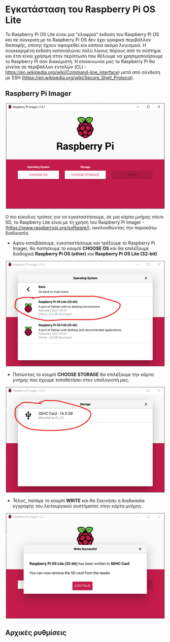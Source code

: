 # Εγκατάσταση του Raspberry Pi OS Lite

Το Raspberry Pi OS Lite είναι μια "ελαφριά" έκδοση του Raspberry Pi OS και σε σύγκριση με το Raspberry Pi OS δεν έχει γραφικό περιβάλλον διεπαφής, επίσης έχουν αφαιρεθεί και κάποια ακόμα λογισμικά. Η συγκεκριμένη έκδοση καταναλώνει πολύ λίγους πόρους από το σύστημα και έτσι είναι χρήσιμη στην περίπτωση που θέλουμε να χρησιμοποιήσουμε το Raspberry Pi σαν διακομιστή. Η επικοινωνία μας το Raspberry Pi θα γίνεται σε περιβάλλον εντολών (CLI - https://en.wikipedia.org/wiki/Command-line_interface) μετά από σύνδεση με SSH (https://en.wikipedia.org/wiki/Secure_Shell_Protocol).

## Raspberry Pi Imager

<p align="center">
    <img src="images/imager.png" alt="Raspberry Pi Imager" />
</p>

Ο πιο εύκολος τρόπος για να εγκαταστήσουμε, σε μια κάρτα μνήμης micro SD, το Raspberry Lite είναι με τη χρήση του Raspberry Pi Imager - (https://www.raspberrypi.org/software/), ακολουθώντας την παρακάτω διαδικασία.

* Αφου κατεβάσουμε, εγκαταστήσουμε και τρέξουμε το Raspberry Pi Imager, θα πατήσουμε το κουμπί **CHOOSE OS** και θα επιλέξουμε διαδοχικά **Raspberry Pi OS (other)** και **Raspberry Pi OS Lite (32-bit)**

<p align="center">
    <img src="images/imager-select-os.png" alt="Επιλογή Raspberry Pi OS Lite" />
</p>

* Πατώντας το κουμπί **CHOOSE STORAGE** θα επιλέξουμε την κάρτα μνήμης που έχουμε τοποθετήσει στον υπολογιστή μας.

<p align="center">
    <img src="images/imager-select-sd.png" alt="Επιλογή κάρτας μνήμης" />
</p>

* Τέλος, πατάμε το κουμπί **WRITE** και θα ξεκινήσει η διαδικασία εγγραφής του λειτουργικού συστήματος στην κάρτα μνήμης.

<p align="center">
    <img src="images/imager-end.png" alt="Ολοκλήρωση της διαδικασίας εγγραφής του λειτουργικού συστήματος" />
</p>

## Αρχικές ρυθμίσεις

## 